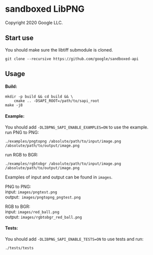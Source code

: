 # sandboxed LibPNG
Copyright 2020 Google LLC.

## Start use
You should make sure the libtiff submodule is cloned.

`git clone --recursive https://github.com/google/sandboxed-api`

## Usage

#### Build:
```
mkdir -p build && cd build && \
	cmake .. -DSAPI_ROOT=/path/to/sapi_root
make -j8
```

#### Example:
You should add `-DLIBPNG_SAPI_ENABLE_EXAMPLES=ON` to use the example.\
run PNG to PNG:
```
./examples/pngtopng /absolute/path/to/input/image.png /absolute/path/to/output/image.png
```
run RGB to BGR:
```
./examples/rgbtobgr /absolute/path/to/input/image.png /absolute/path/to/output/image.png
```

Examples of input and output can be found in `images`.

PNG to PNG: \
input: `images/pngtest.png`\
output:` images/pngtopng_pngtest.png`

RGB to BGR: \
input: `images/red_ball.png`\
output: `images/rgbtobgr_red_ball.png`


#### Tests:
You should add `-DLIBPNG_SAPI_ENABLE_TESTS=ON` to use tests and run:
```
./tests/tests
```
